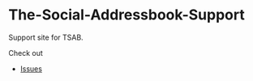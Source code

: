 The-Social-Addressbook-Support
==============================

Support site for TSAB. 

Check out

- [Issues](https://github.com/chbeer/The-Social-Addressbook-Support/issues)